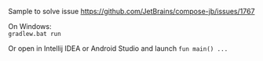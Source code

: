 Sample to solve issue https://github.com/JetBrains/compose-jb/issues/1767  

On Windows:  
`gradlew.bat run`  

Or open in Intellij IDEA or Android Studio and launch
`fun main() ...`

